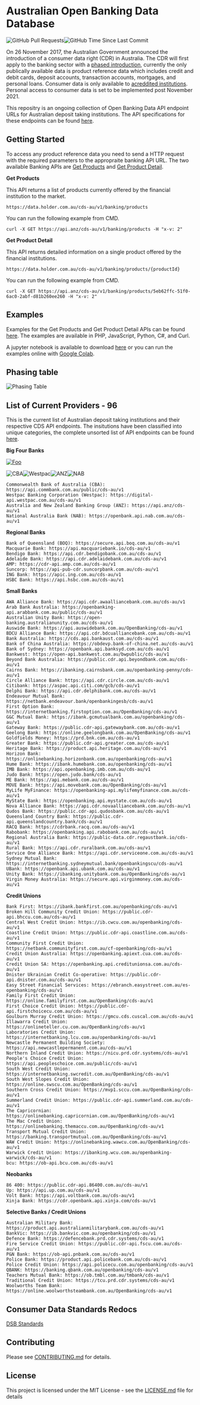 # Australian Open Banking Data Database
<img alt="GitHub Pull Requests" src="https://img.shields.io/github/issues-pr/Uskompuf/Australian-Open-Banking-Data-Database.svg?sanitize=true"/><img alt="GitHub Time Since Last Commit" src="https://img.shields.io/github/last-commit/Uskompuf/Australian-Open-Banking-Data-Database.svg?sanitize=true"/>

On 26 November 2017, the Australian Government announced the introduction of a consumer data right (CDR) in Australia. The CDR will first apply to the banking sector with a [phased introduction](#phasing-table), currently the only publically available data is product reference data which includes credit and debit cards, deposit accounts, transaction accounts, mortgages, and personal loans. Consumer data is only available to [acreddited institutions](https://www.cdr.gov.au/find-a-provider?providerType=Data%2520Recipient). Personal access to consumer data is set to be implemented post November 2021.

This repositry is an ongoing collection of Open Banking Data API endpoint URLs for Australian deposit taking institutions. The API specifications for these endpoints can be found [here](https://consumerdatastandardsaustralia.github.io/standards/#future-dated-obligations).

## Getting Started ##

To access any product reference data you need to send a HTTP request with the required parameters to the appropraite banking API URL. The two available Banking APIs are [Get Products](https://consumerdatastandardsaustralia.github.io/standards/#get-products) and [Get Product Detail](https://consumerdatastandardsaustralia.github.io/standards/#get-product-detail).

**Get Products**

This API returns a list of products currently offered by the financial institution to the market.

`https://data.holder.com.au/cds-au/v1/banking/products`

You can run the following example from CMD.

`curl -X GET https://api.anz/cds-au/v1/banking/products -H "x-v: 2"`

**Get Product Detail**

This API returns detailed information on a single product offered by the financial institutions.

`https://data.holder.com.au/cds-au/v1/banking/products/{productId}`

You can run the following example from CMD.

`curl -X GET https://api.anz/cds-au/v1/banking/products/5eb62ffc-51f0-6ac0-2abf-d81b260ee260 -H "x-v: 2"`

## Examples

Examples for the Get Products and Get Product Detail APIs can be found [here](EXAMPLES.md). The examples are available in PHP, JavaScript, Python, C#, and Curl.

A jupyter notebook is available to download [here](Australian_Open_Banking_Data.ipynb) or you can run the examples online with [Google Colab](https://colab.research.google.com/drive/1P_Tlww5VWMXJx7qhmISrhaqgxbF-yZRs#offline=true&sandboxMode=true).

## Phasing table

![Phasing Table](phasing-table.jpg)

## List of Current Providers - 96

This is the current list of Australian deposit taking institutions and their respective CDS API endpoints. The insitutions have been classified into unique categories, the complete unsorted list of API endpoints can be found [here](complete.txt).


**Big Four Banks**

[![Foo](http://www.google.com.au/images/nav_logo7.png)](http://google.com.au/)

<img alt="CBA" src="https://img.shields.io/endpoint?label=API%20Status%20%28CBA%29&url=https%3A%2F%2Fmy-first-playground-5kyn70wrtdm0.runkit.sh%2Fapi.commbank.com.au%2Fpublic"/><img alt="Westpac" src="https://img.shields.io/endpoint?label=API%20Status%20%28Westpac%29&url=https%3A%2F%2Fmy-first-playground-5kyn70wrtdm0.runkit.sh%2Fdigital-api.westpac.com.au"/><img alt="ANZ" src="https://img.shields.io/endpoint?label=API%20Status%20%28ANZ%29&url=https%3A%2F%2Fmy-first-playground-5kyn70wrtdm0.runkit.sh%2Fapi.anz"/><img alt="NAB" src="https://img.shields.io/endpoint?label=API%20Status%20%28NAB%29&url=https%3A%2F%2Fmy-first-playground-5kyn70wrtdm0.runkit.sh%2Fopenbank.api.nab.com.au"/>
```
Commonwealth Bank of Australia (CBA): https://api.commbank.com.au/public/cds-au/v1
Westpac Banking Corporation (Westpac): https://digital-api.westpac.com.au/cds-au/v1
Australia and New Zealand Banking Group (ANZ): https://api.anz/cds-au/v1
National Australia Bank (NAB): https://openbank.api.nab.com.au/cds-au/v1
```

**Regional Banks**
```
Bank of Queensland (BOQ): https://secure.api.boq.com.au/cds-au/v1
Macquarie Bank: https://api.macquariebank.io/cds-au/v1
Bendigo Bank: https://api.cdr.bendigobank.com.au/cds-au/v1
Adelaide Bank: https://api.cdr.adelaidebank.com.au/cds-au/v1
AMP: https://cdr-api.amp.com.au/cds-au/v1
Suncorp: https://api-pub-cdr.suncorpbank.com.au/cds-au/v1
ING Bank: https://apic.ing.com.au/cds-au/v1
HSBC Bank: https://api.hsbc.com.au/cds-au/v1
```

**Small Banks**
```
AWA Alliance Bank: https://api.cdr.awaalliancebank.com.au/cds-au/v1
Arab Bank Australia: https://openbanking-api.arabbank.com.au/public/cds-au/v1
Australian Unity Bank: https://open-banking.australianunity.com.au/cds-au/v1
Auswide Bank: https://api.auswidebank.com.au/OpenBanking/cds-au/v1
BDCU Alliance Bank: https://api.cdr.bdcualliancebank.com.au/cds-au/v1
Bank Australia: https://cds.api.bankaust.com.au/cds-au/v1
Bank of China Australia: https://obdevp.bank-of-china.net.au/cds-au/v1
Bank of Sydney: https://openbank.api.banksyd.com.au/cds-au/v1
Bankwest: https://open-api.bankwest.com.au/bwpublic/cds-au/v1
Beyond Bank Australia: https://public.cdr.api.beyondbank.com.au/cds-au/v1
Cairns Bank: https://ibanking.cairnsbank.com.au/openbanking-penny/cds-au/v1
Circle Alliance Bank: https://api.cdr.circle.com.au/cds-au/v1
Citibank: https://aspac.api.citi.com/gcb/cds-au/v1
Delphi Bank: https://api.cdr.delphibank.com.au/cds-au/v1
Endeavour Mutual Bank: https://netbank.endeavour.bank/openbankingesb/cds-au/v1
First Option Bank: https://internetbanking.firstoption.com.au/OpenBanking/cds-au/v1
G&C Mutual Bank: https://ibank.gcmutualbank.com.au/openbanking/cds-au/v1
Gateway Bank: https://public.cdr-api.gatewaybank.com.au/cds-au/v1
Geelong Bank: https://online.geelongbank.com.au/OpenBanking/cds-au/v1
Goldfields Money: https://prd.bnk.com.au/cds-au/v1
Greater Bank: https://public.cdr-api.greater.com.au/cds-au/v1
Heritage Bank: https://product.api.heritage.com.au/cds-au/v1
Horizon Bank: https://onlinebanking.horizonbank.com.au/openbanking/cds-au/v1
Hume Bank: https://ibank.humebank.com.au/openbanking/cds-au/v1
IMB Bank: https://api.openbanking.imb.com.au/cds-au/v1
Judo Bank: https://open.judo.bank/cds-au/v1
ME Bank: https://api.mebank.com.au/cds-au/v1
MOVE Bank: https://api.movebank.com.au/OpenBanking/cds-au/v1
MyLife MyFinance: https://openbanking-api.mylifemyfinance.com.au/cds-au/v1
MyState Bank: https://openbanking.api.mystate.com.au/cds-au/v1
Nova Alliance Bank: https://api.cdr.novaalliancebank.com.au/cds-au/v1
Qudos Bank: https://public.cdr-api.qudosbank.com.au/cds-au/v1
Queensland Country Bank: https://public.cdr-api.queenslandcountry.bank/cds-au/v1
RACQ Bank: https://cdrbank.racq.com.au/cds-au/v1
Rabobank: https://openbanking.api.rabobank.com.au/cds-au/v1
Regional Australia Bank: https://public-data.cdr.regaustbank.io/cds-au/v1
Rural Bank: https://api.cdr.ruralbank.com.au/cds-au/v1
Service One Alliance Bank: https://api.cdr.serviceone.com.au/cds-au/v1
Sydney Mutual Bank: https://internetbanking.sydneymutual.bank/openbankingscu/cds-au/v1
UBank: https://openbank.api.ubank.com.au/cds-au/v1
Unity Bank: https://ibanking.unitybank.com.au/OpenBanking/cds-au/v1
Virgin Money Australia: https://secure.api.virginmoney.com.au/cds-au/v1
```

**Credit Unions**
```
Bank First: https://ibank.bankfirst.com.au/openbanking/cds-au/v1
Broken Hill Community Credit Union: https://public.cdr-api.bhccu.com.au/cds-au/v1
Central West Credit Union: https://ib.cwcu.com.au/openbanking/cds-au/v1
Coastline Credit Union: https://public.cdr-api.coastline.com.au/cds-au/v1
Community First Credit Union: https://netbank.communityfirst.com.au/cf-openbanking/cds-au/v1
Credit Union Australia: https://openbanking.apiext.cua.com.au/cds-au/v1
Credit Union SA: https://openbanking.api.creditunionsa.com.au/cds-au/v1
Dnister Ukrainian Credit Co-operative: https://public.cdr-api.dnister.com.au/cds-au/v1
Easy Street Financial Services: https://ebranch.easystreet.com.au/es-openbanking/cds-au/v1
Family First Credit Union: https://online.familyfirst.com.au/OpenBanking/cds-au/v1
First Choice Credit Union: https://public.cdr-api.firstchoicecu.com.au/cds-au/v1
Goulburn Murray Credit Union: https://gmcu.cds.cuscal.com.au/cds-au/v1
Illawarra Credit Union: https://onlineteller.cu.com.au/OpenBanking/cds-au/v1
Laboratories Credit Union: https://internetbanking.lcu.com.au/openbanking/cds-au/v1
Newcastle Permanent Building Society: https://api.newcastlepermanent.com.au/cds-au/v1
Northern Inland Credit Union: https://nicu.prd.cdr.systems/cds-au/v1
People's Choice Credit Union: https://api.peopleschoice.com.au/public/cds-au/v1
South West Credit Union: https://internetbanking.swcredit.com.au/OpenBanking/cds-au/v1
South West Slopes Credit Union: https://online.swscu.com.au/OpenBanking/cds-au/v1
Southern Cross Credit Union: https://mvp1.sccu.com.au/OpenBanking/cds-au/v1
Summerland Credit Union: https://public.cdr-api.summerland.com.au/cds-au/v1
The Capricornian: https://onlinebanking.capricornian.com.au/OpenBanking/cds-au/v1
The Mac Credit Union: https://onlinebanking.themaccu.com.au/OpenBanking/cds-au/v1
Transport Mutual Credit Union: https://banking.transportmutual.com.au/OpenBanking/cds-au/v1
WAW Credit Union: https://onlinebanking.wawcu.com.au/OpenBanking/cds-au/v1
Warwick Credit Union: https://ibanking.wcu.com.au/openbanking-warwick/cds-au/v1
bcu: https://ob-api.bcu.com.au/cds-au/v1
```

**Neobanks**
```
86 400: https://public.cdr-api.86400.com.au/cds-au/v1
Up: https://api.up.com.au/cds-au/v1
Volt Bank: https://api.voltbank.com.au/cds-au/v1
Xinja Bank: https://cdr.openbank.api.xinja.com/cds-au/v1
```

**Selective Banks / Credit Unions**
```
Australian Military Bank: https://product.api.australianmilitarybank.com.au/cds-au/v1
BankVic: https://ib.bankvic.com.au/openbanking/cds-au/v1
Defence Bank: https://defencebank.prd.cdr.systems/cds-au/v1
Fire Service Credit Union: https://public.cdr-api.fscu.com.au/cds-au/v1
P&N Bank: https://ob-api.pnbank.com.au/cds-au/v1
Police Bank: https://product.api.policebank.com.au/cds-au/v1
Police Credit Union: https://api.policecu.com.au/openbanking/cds-au/v1
QBANK: https://banking.qbank.com.au/openbanking/cds-au/v1
Teachers Mutual Bank: https://ob.tmbl.com.au/tmbank/cds-au/v1
Traditional Credit Union: https://tcu.prd.cdr.systems/cds-au/v1
Woolworths Team Bank: https://online.woolworthsteambank.com.au/OpenBanking/cds-au/v1
```

## Consumer Data Standards Redocs

[DSB Standards](https://bizaio.github.io/dsb-standards/)

## Contributing

Please see [CONTRIBUTING.md](CONTRIBUTING.md) for details.

## License

This project is licensed under the MIT License - see the [LICENSE.md](LICENSE.md) file for details
